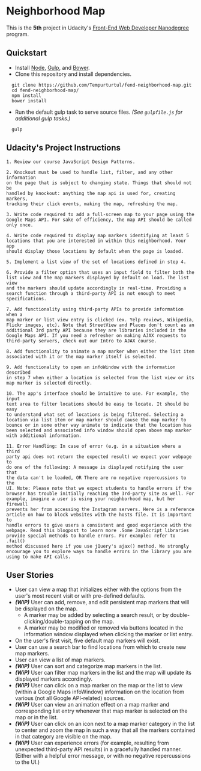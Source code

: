 # Neighborhood Map

This is the **5th** project in Udacity's [Front-End Web Developer Nanodegree](https://www.udacity.com/course/front-end-web-developer-nanodegree--nd001) program.

## Quickstart

- Install [Node](https://nodejs.org/en/), [Gulp](http://gulpjs.com/), and [Bower](http://bower.io/).
- Clone this repository and install dependencies.
```
  git clone https://github.com/Tempurturtul/fend-neighborhood-map.git
  cd fend-neighborhood-map/
  npm install
  bower install
```
- Run the default gulp task to serve source files. *(See `gulpfile.js` for additional gulp tasks.)*
```
  gulp
```

## Udacity's Project Instructions

```
1. Review our course JavaScript Design Patterns.

2. Knockout must be used to handle list, filter, and any other information
on the page that is subject to changing state. Things that should not be
handled by knockout: anything the map api is used for, creating markers,
tracking their click events, making the map, refreshing the map.

3. Write code required to add a full-screen map to your page using the
Google Maps API. For sake of efficiency, the map API should be called
only once.

4. Write code required to display map markers identifying at least 5
locations that you are interested in within this neighborhood. Your app
should display those locations by default when the page is loaded.

5. Implement a list view of the set of locations defined in step 4.

6. Provide a filter option that uses an input field to filter both the
list view and the map markers displayed by default on load. The list view
and the markers should update accordingly in real-time. Providing a
search function through a third-party API is not enough to meet
specifications.

7. Add functionality using third-party APIs to provide information when a
map marker or list view entry is clicked (ex. Yelp reviews, Wikipedia,
Flickr images, etc). Note that StreetView and Places don't count as an
additional 3rd party API because they are libraries included in the
Google Maps API. If you need a refresher on making AJAX requests to
third-party servers, check out our Intro to AJAX course.

8. Add functionality to animate a map marker when either the list item
associated with it or the map marker itself is selected.

9. Add functionality to open an infoWindow with the information described
in step 7 when either a location is selected from the list view or its
map marker is selected directly.

10. The app's interface should be intuitive to use. For example, the input
text area to filter locations should be easy to locate. It should be easy
to understand what set of locations is being filtered. Selecting a
location via list item or map marker should cause the map marker to
bounce or in some other way animate to indicate that the location has
been selected and associated info window should open above map marker
with additional information.

11. Error Handling: In case of error (e.g. in a situation where a third
party api does not return the expected result) we expect your webpage to
do one of the following: A message is displayed notifying the user that
the data can't be loaded, OR There are no negative repercussions to the
UI. Note: Please note that we expect students to handle errors if the
browser has trouble initially reaching the 3rd-party site as well. For
example, imagine a user is using your neighborhood map, but her firewall
prevents her from accessing the Instagram servers. Here is a reference
article on how to block websites with the hosts file. It is important to
handle errors to give users a consistent and good experience with the
webpage. Read this blogpost to learn more .Some JavaScript libraries
provide special methods to handle errors. For example: refer to .fail()
method discussed here if you use jQuery's ajax() method. We strongly
encourage you to explore ways to handle errors in the library you are
using to make API calls.
```

## User Stories

- User can view a map that initializes either with the options from the user's most recent visit or with pre-defined defaults.
- ***(WiP)*** User can add, remove, and edit persistent map markers that will be displayed on the map.
  - A marker may be added by selecting a search result, or by double-clicking/double-tapping on the map.
  - A marker may be modified or removed via buttons located in the information window displayed when clicking the marker or list entry.
- On the user's first visit, five default map markers will exist.
- User can use a search bar to find locations from which to create new map markers.
- User can view a list of map markers.
- ***(WiP)*** User can sort and categorize map markers in the list.
- ***(WiP)*** User can filter map markers in the list and the map will update its displayed markers accordingly.
- ***(WiP)*** User can click on a map marker on the map or the list to view (within a Google Maps infoWindow) information on the location from various (not all Google API-related) sources.
- ***(WiP)*** User can view an animation effect on a map marker and corresponding list entry whenever that map marker is selected on the map or in the list.
- ***(WiP)*** User can click on an icon next to a map marker category in the list to center and zoom the map in such a way that all the markers contained in that category are visible on the map.
- ***(WiP)*** User can experience errors (for example, resulting from unexpected third-party API results) in a gracefully handled manner. (Either with a helpful error message, or with no negative repercussions to the UI.)
